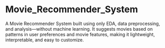 # Movie_Recommender_System
A Movie Recommender System built using only EDA, data preprocessing, and analysis—without machine learning. It suggests movies based on patterns in user preferences and movie features, making it lightweight, interpretable, and easy to customize.
